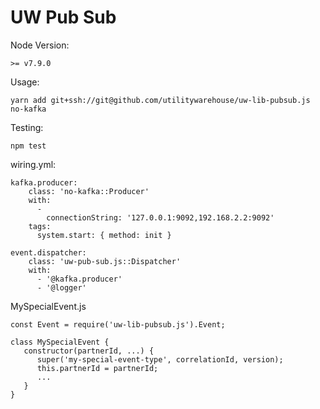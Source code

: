 # UW Pub Sub

Node Version:

`>= v7.9.0`

Usage:

`yarn add git+ssh://git@github.com/utilitywarehouse/uw-lib-pubsub.js no-kafka`

Testing:

`npm test`

wiring.yml:

```
kafka.producer:
    class: 'no-kafka::Producer'
    with:
      -
        connectionString: '127.0.0.1:9092,192.168.2.2:9092'
    tags:
      system.start: { method: init }

event.dispatcher:
    class: 'uw-pub-sub.js::Dispatcher'
    with:
      - '@kafka.producer'
      - '@logger'
```

MySpecialEvent.js

```
const Event = require('uw-lib-pubsub.js').Event;

class MySpecialEvent {
   constructor(partnerId, ...) {
      super('my-special-event-type', correlationId, version);
      this.partnerId = partnerId;
      ...
   }
}

```
